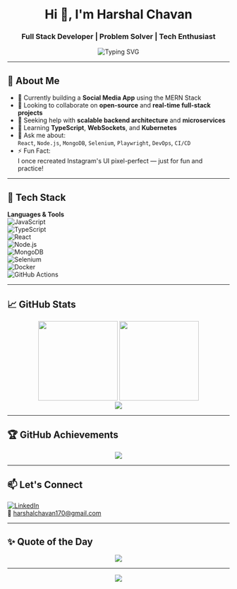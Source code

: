 <h1 align="center">Hi 👋, I'm Harshal Chavan</h1>
<h3 align="center">Full Stack Developer | Problem Solver | Tech Enthusiast</h3>

<p align="center">
  <img src="https://readme-typing-svg.demolab.com/?lines=Building+MERN+Social+Media+App;Lifelong+Learner;React%20|%20Node.js%20|%20MongoDB;Automation%20Testing%20with%20Playwright%20%26%20Selenium;Let%27s+build+something+great!" alt="Typing SVG" />
</p>

---

## 🚀 About Me

- 🔨 Currently building a **Social Media App** using the MERN Stack  
- 👯 Looking to collaborate on **open-source** and **real-time full-stack projects**
- 🤝 Seeking help with **scalable backend architecture** and **microservices**
- 🌱 Learning **TypeScript**, **WebSockets**, and **Kubernetes**
- 💬 Ask me about:  
  `React`, `Node.js`, `MongoDB`, `Selenium`, `Playwright`, `DevOps`, `CI/CD`
- ⚡ Fun Fact:  
  I once recreated Instagram's UI pixel-perfect — just for fun and practice!

---

## 🧰 Tech Stack

**Languages & Tools**  
![JavaScript](https://img.shields.io/badge/JavaScript-000?style=for-the-badge&logo=javascript)  
![TypeScript](https://img.shields.io/badge/TypeScript-000?style=for-the-badge&logo=typescript)  
![React](https://img.shields.io/badge/React-000?style=for-the-badge&logo=react)  
![Node.js](https://img.shields.io/badge/Node.js-000?style=for-the-badge&logo=node.js)  
![MongoDB](https://img.shields.io/badge/MongoDB-000?style=for-the-badge&logo=mongodb)  
![Selenium](https://img.shields.io/badge/Selenium-000?style=for-the-badge&logo=selenium)  
![Docker](https://img.shields.io/badge/Docker-000?style=for-the-badge&logo=docker)  
![GitHub Actions](https://img.shields.io/badge/GitHub%20Actions-000?style=for-the-badge&logo=githubactions)

---

## 📈 GitHub Stats

<div align="center">
  <img height="180em" src="https://github-readme-stats.vercel.app/api?username=hc017&show_icons=true&theme=tokyonight&hide_border=true" />
  <img height="180em" src="https://github-readme-stats.vercel.app/api/top-langs/?username=hc017&layout=compact&theme=tokyonight&hide_border=true" />
  <br />
  <img src="https://github-readme-streak-stats.herokuapp.com/?user=hc017&theme=tokyonight&hide_border=true" />
</div>

---

## 🏆 GitHub Achievements

<p align="center">
  <img src="https://github-profile-trophy.vercel.app/?username=hc017&theme=tokyonight&no-frame=true&no-bg=true&margin-w=4" />
</p>

---

## 📫 Let's Connect

[![LinkedIn](https://img.shields.io/badge/-LinkedIn-0077B5?style=flat&logo=linkedin&logoColor=white)](https://www.linkedin.com/in/harshal-chavan-76283222b/)  
📩 harshalchavan170@gmail.com

---

## ✨ Quote of the Day

<p align="center">
  <img src="https://quotes-github-readme.vercel.app/api?type=horizontal&theme=tokyonight" />
</p>

---

<p align="center">
  <img src="https://visitcount.itsvg.in/api?id=hc017&label=Profile%20Views&color=6&icon=5&pretty=true" />
</p>

<!-- Made with ❤️ by Harshal Chavan -->
